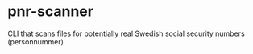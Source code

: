 # pnr-scanner

CLI that scans files for potentially real Swedish social security numbers (personnummer)
